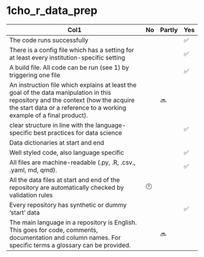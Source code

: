 # 1cho_r_data_prep

| Col1                                                                                                                                                                                                      | No  | Partly | Yes |
|--------------------------------------------------------------------------------|-----|--------|-----|
| The code runs successfully                                                                                                                                                                                |     |        | ✅  |
| There is a config file which has a setting for at least every institution-specific setting                                                                                                                |     |        | ✅  |
| A build file. All code can be run (see 1) by triggering one file                                                                                                                                          |     |        | ✅  |
| An instruction file which explains at least the goal of the data manipulation in this repository and the context (how the acquire the start data or a reference to a working example of a final product).  |     | 🔜     |     |
| clear structure in line with the language-specific best practices for data science                                                                                                                        |     |        | ✅  |
| Data dictionaries at start and end                                                                                                                                                                        |     |        |     |
| Well styled code, also language specific                                                                                                                                                                  |     |        | ✅  |
| All files are machine-readable (.py, .R, .csv., .yaml, md, qmd).                                                                                                                                          |     |        | ✅  |
| All the data files at start and end of the repository are automatically checked by validation rules                                                                                                       | 🕛  |        |     |
| Every repository has synthetic or dummy ‘start’ data                                                                                                                                                      |     |        | ✅  |
| The main language in a repository is English. This goes for code, comments, documentation and column names. For specific terms a glossary can be provided.                                                |     | 🔜     |     |
